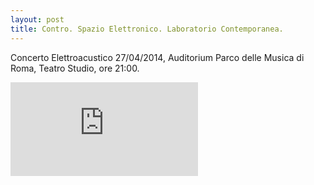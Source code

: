 ```yaml
---
layout: post
title: Contro. Spazio Elettronico. Laboratorio Contemporanea.
---
```


Concerto Elettroacustico 27/04/2014, Auditorium Parco delle Musica di Roma, Teatro Studio, ore 21:00.

![Locandina](https://github.com/grammaton/grammaton.github.io/blob/master/_files/A4ControSpazioElettronico27a.pdf)